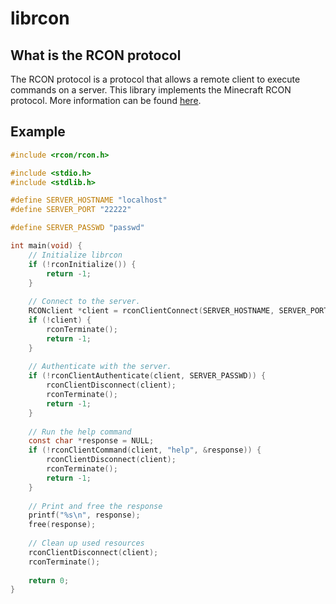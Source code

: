 # librcon

## What is the RCON protocol

The RCON protocol is a protocol that allows a remote client to execute commands on a server.
This library implements the Minecraft RCON protocol. More information can be found [here](http://wiki.vg/RCON).

## Example

```c
#include <rcon/rcon.h>

#include <stdio.h>
#include <stdlib.h>

#define SERVER_HOSTNAME "localhost"
#define SERVER_PORT "22222"

#define SERVER_PASSWD "passwd"

int main(void) {
	// Initialize librcon
	if (!rconInitialize()) {
		return -1;
	}
	
	// Connect to the server.
	RCONclient *client = rconClientConnect(SERVER_HOSTNAME, SERVER_PORT);
	if (!client) {
		rconTerminate();
		return -1;
	}
	
	// Authenticate with the server.
	if (!rconClientAuthenticate(client, SERVER_PASSWD)) {
		rconClientDisconnect(client);
		rconTerminate();
		return -1;
	}
	
	// Run the help command
	const char *response = NULL;
	if (!rconClientCommand(client, "help", &response)) {
		rconClientDisconnect(client);
		rconTerminate();
		return -1;
	}
	
	// Print and free the response
	printf("%s\n", response);
	free(response);
	
	// Clean up used resources
	rconClientDisconnect(client);
	rconTerminate();
	
	return 0;
}
```